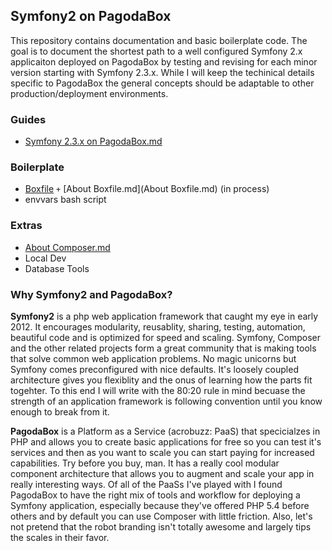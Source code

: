 ## Symfony2 on PagodaBox

This repository contains documentation and basic boilerplate code. The goal is to document the shortest path to a well configured Symfony 2.x applicaiton deployed on PagodaBox by testing and revising for each minor version starting with Symfony 2.3.x. While I will keep the techinical details specific to PagodaBox the general concepts should be adaptable to other production/deployment environments.

### Guides

* [Symfony 2.3.x on PagodaBox.md](Symfony%202.3.x%20on%20PagodaBox.md)

### Boilerplate
  - [Boxfile](Boxfile) `+` [About Boxfile.md](About Boxfile.md) (in process)
  - envvars bash script
  
### Extras
  - [About Composer.md](About%20Composer.md)
  - Local Dev
  - Database Tools

### Why Symfony2 and PagodaBox?

**Symfony2** is a php web application framework that caught my eye in early 2012. It encourages modularity, reusablity, sharing, testing, automation, beautiful code and is optimized for speed and scaling. Symfony, Composer and the other related projects form a great community that is making tools that solve common web application problems. No magic unicorns but Symfony comes preconfigured with nice defaults. It's loosely coupled architecture gives you flexiblity and the onus of learning how the parts fit togehter. To this end I will write with the 80:20 rule in mind becuase the strength of an application framework is following convention until you know enough to break from it.

**PagodaBox** is a Platform as a Service (acrobuzz: PaaS) that specicialzes in PHP and allows you to create basic applications for free so you can test it's services and then as you want to scale you can start paying for increased capabilities. Try before you buy, man. It has a really cool modular component architecture that allows you to augment and scale your app in really interesting ways. Of all of the PaaSs I've played with I found PagodaBox to have the right mix of tools and workflow for deploying a Symfony application, especially because they've offered PHP 5.4 before others and by default you can use Composer with little friction. Also, let's not pretend that the robot branding isn't totally awesome and largely tips the scales in their favor.
